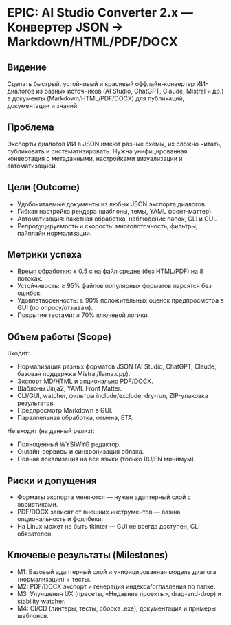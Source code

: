 # EPIC: AI Studio Converter 2.x — Конвертер JSON → Markdown/HTML/PDF/DOCX

## Видение
Сделать быстрый, устойчивый и красивый оффлайн-конвертер ИИ-диалогов из разных источников (AI Studio, ChatGPT, Claude, Mistral и др.) в документы (Markdown/HTML/PDF/DOCX) для публикаций, документации и знаний.

## Проблема
Экспорты диалогов ИИ в JSON имеют разные схемы, их сложно читать, публиковать и систематизировать. Нужна унифицированная конвертация с метаданными, настройками визуализации и автоматизацией.

## Цели (Outcome)
- Удобочитаемые документы из любых JSON экспорта диалогов.
- Гибкая настройка рендера (шаблоны, темы, YAML фронт-маттер).
- Автоматизация: пакетная обработка, наблюдение папок, CLI и GUI.
- Репродуцируемость и скорость: многопоточность, фильтры, пайплайн нормализации.

## Метрики успеха
- Время обработки: ≤ 0.5 c на файл средне (без HTML/PDF) на 8 потоках.
- Устойчивость: ≥ 95% файлов популярных форматов парсятся без ошибок.
- Удовлетворенность: ≥ 90% положительных оценок предпросмотра в GUI (по опросу/отзывам).
- Покрытие тестами: ≥ 70% ключевой логики.

## Объем работы (Scope)
Входит:
- Нормализация разных форматов JSON (AI Studio, ChatGPT, Claude; базовая поддержка Mistral/llama.cpp).
- Экспорт MD/HTML и опционально PDF/DOCX.
- Шаблоны Jinja2, YAML Front Matter.
- CLI/GUI, watcher, фильтры include/exclude, dry-run, ZIP-упаковка результатов.
- Предпросмотр Markdown в GUI.
- Параллельная обработка, отмена, ETA.

Не входит (на данный релиз):
- Полноценный WYSIWYG редактор.
- Онлайн-сервисы и синхронизация облака.
- Полная локализация на все языки (только RU/EN минимум).

## Риски и допущения
- Форматы экспорта меняются — нужен адаптерный слой с эвристиками.
- PDF/DOCX зависят от внешних инструментов — важна опциональность и фоллбеки.
- На Linux может не быть tkinter — GUI не всегда доступен, CLI обязателен.

## Ключевые результаты (Milestones)
- M1: Базовый адаптерный слой и унифицированная модель диалога (нормализация) + тесты.
- M2: PDF/DOCX экспорт и генерация индекса/оглавления по папке.
- M3: Улучшения UX (пресеты, «Недавние проекты», drag-and-drop) и stability watcher.
- M4: CI/CD (линтеры, тесты, сборка .exe), документация и примеры шаблонов.
